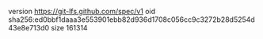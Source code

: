version https://git-lfs.github.com/spec/v1
oid sha256:ed0bbf1daaa3e553901ebb82d936d1708c056cc9c3272b28d5254d43e8e713d0
size 161314
